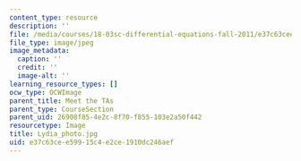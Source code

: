 ```yaml
---
content_type: resource
description: ''
file: /media/courses/18-03sc-differential-equations-fall-2011/e37c63cee59915c4e2ce1910dc246aef_Lydia_photo.jpg
file_type: image/jpeg
image_metadata:
  caption: ''
  credit: ''
  image-alt: ''
learning_resource_types: []
ocw_type: OCWImage
parent_title: Meet the TAs
parent_type: CourseSection
parent_uid: 26908f85-4e2c-8f70-f855-103e2a50f442
resourcetype: Image
title: Lydia_photo.jpg
uid: e37c63ce-e599-15c4-e2ce-1910dc246aef
---
```

